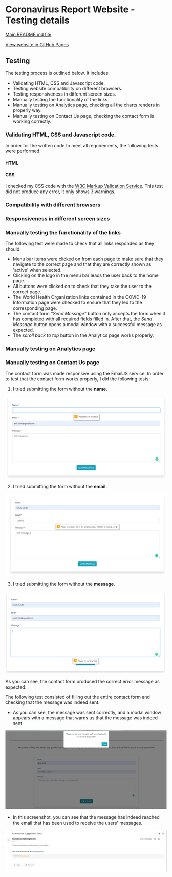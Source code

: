 # Coronavirus Report Website - Testing details

<a href="https://github.com/cotebarrientos/2nd-milestone-project-coronavirus-report/blob/master/README.md" target="_blank">Main README.md file</a>

<a href="https://cotebarrientos.github.io/2nd-milestone-project-coronavirus-report/" target="_blank">View website in GitHub Pages</a>

## Testing

The testing process is outlined below. It includes:

- Validating HTML, CSS and Javascript code.
- Testing website compatibility on different browsers.
- Testing responsiveness in different screen sizes.
- Manually testing the functionality of the links.
- Manually testing on Analytics page, checking all the charts renders in properly way.
- Manually testing on Contact Us page, checking the contact form is working correctly.

### Validating HTML, CSS and Javascript code.

In order for the written code to meet all requirements, the following tests were performed.

#### HTML

#### CSS

I checked my CSS code with the <a href="https://jigsaw.w3.org/css-validator/" target="_blank">W3C Markup Validation Service</a>. 
This test did not produce any error, it only shows 3 warnings.

### Compatibility with different browsers

### Responsiveness in different screen sizes

### Manually testing the functionality of the links

The following test were made to check that all links responded as they should:

- Menu bar items were clicked on from each page to make sure that they navigate to the correct page and that they are correctly shown as 'active' when selected.
- Clicking on the logo in the menu bar leads the user back to the home page.
- All buttons were clicked on to check that they take the user to the correct page.
- The World Health Organization links contained in the COVID-19 Information page were checked to ensure that they led to the corresponding page.
- The contact form *"Send Message"* button only accepts the form when it has completed with all required fields filled in. After that, the *Send Message* button opens a modal window with a successful message as expected. 
- The *scroll back to top* button in the Analytics page works properly.

### Manually testing on Analytics page

### Manually testing on Contact Us page

The contact form was made responsive using the EmailJS service. In order to test that the contact form works properly, I did the following tests:

 1. I tried submitting the form without the **name**.

![ScreenShot1](/assets/images/contact-form-test-1.png)

2. I tried submitting the form without the **email**.

![ScreenShot2](/assets/images/contact-form-test-2.PNG)

3. I tried submitting the form without the **message**.

![ScreenShot3](/assets/images/contact-form-test-3.png)

As you can see, the contact form produced the correct error message as expected.

The following test consisted of filling out the entire contact form and checking that the message was indeed sent.

-  As you can see, the message was sent correctly, and a modal window appears with a message that warns us that the message was indeed sent.

![ScreenShot4](/assets/images/contact-form-test-4.png)

- In this screenshot, you can see that the message has indeed reached the email that has been used to receive the users' messages.

![ScreenShot5](/assets/images/contact-form-test-5.png)